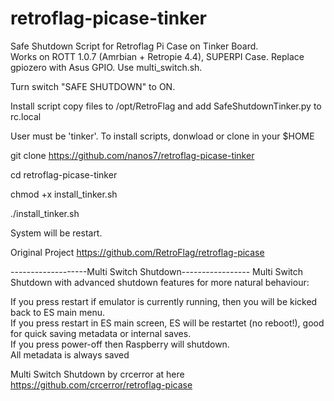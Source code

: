 # retroflag-picase-tinker
Safe Shutdown Script for Retroflag Pi Case on Tinker Board.<br />
Works on ROTT 1.0.7 (Amrbian + Retropie 4.4), SUPERPI Case.
Replace gpiozero with Asus GPIO. Use multi_switch.sh.

Turn switch "SAFE SHUTDOWN" to ON.

Install script copy files to /opt/RetroFlag and add SafeShutdownTinker.py to rc.local

User must be 'tinker'.
To install scripts, donwload or clone in your $HOME

git clone https://github.com/nanos7/retroflag-picase-tinker

cd retroflag-picase-tinker

chmod +x install_tinker.sh

./install_tinker.sh

System will be restart.

Original Project
https://github.com/RetroFlag/retroflag-picase

-------------------Multi Switch Shutdown-----------------
Multi Switch Shutdown with advanced shutdown features for more natural behaviour:

If you press restart if emulator is currently running, then you will be kicked back to ES main menu.<br />
If you press restart in ES main screen, ES will be restartet (no reboot!), good for quick saving metadata or internal saves.<br />
If you press power-off then Raspberry will shutdown.<br />
All metadata is always saved

Multi Switch Shutdown by crcerror at here https://github.com/crcerror/retroflag-picase

